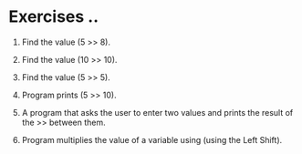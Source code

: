 # Exercises ..

1. Find the value (5 >> 8).

2. Find the value (10 >> 10).

3. Find the value (5 >> 5).

4. Program prints (5 >> 10).

5. A program that asks the user to enter two values ​​and prints the result of the >> between them.

6. Program multiplies the value of a variable using (using the Left Shift).
